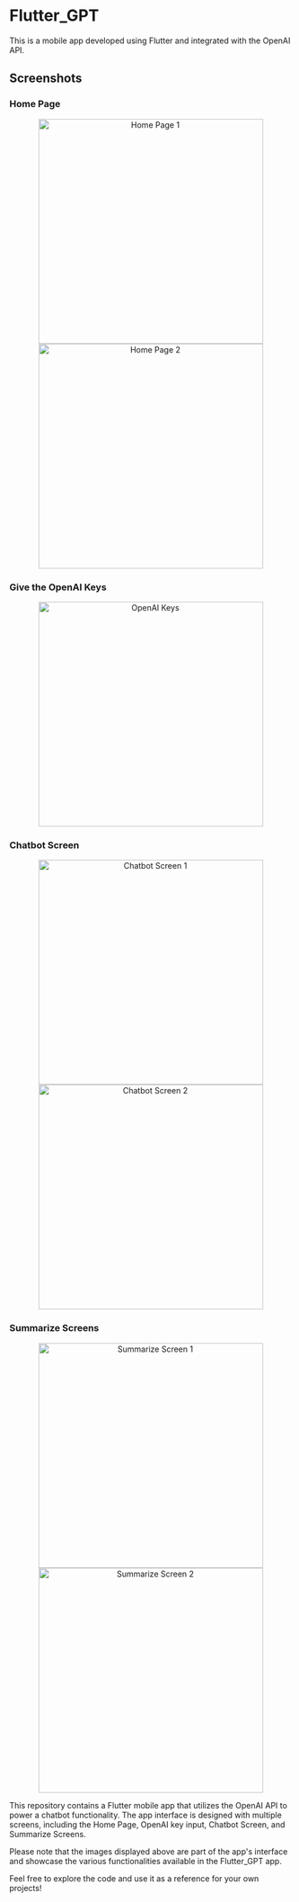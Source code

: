 # Flutter_GPT

This is a mobile app developed using Flutter and integrated with the OpenAI API.

## Screenshots

### Home Page
<p align="center">
  <img src="https://github.com/ThanhHung2112/Flutter_GPT/blob/main/IMG/Screenshot_1690421223.png" width="400" alt="Home Page 1">
  <img src="https://github.com/ThanhHung2112/Flutter_GPT/blob/main/IMG/Screenshot_1690421239.png" width="400" alt="Home Page 2">
</p>

### Give the OpenAI Keys
<p align="center">
  <img src="https://github.com/ThanhHung2112/Flutter_GPT/blob/main/IMG/Screenshot_1690421550.png" width="400" alt="OpenAI Keys">
</p>

### Chatbot Screen
<p align="center">
  <img src="https://github.com/ThanhHung2112/Flutter_GPT/blob/main/IMG/Screenshot_1690421621.png" width="400" alt="Chatbot Screen 1">
  <img src="https://github.com/ThanhHung2112/Flutter_GPT/blob/main/IMG/Screenshot_1690422007.png" width="400" alt="Chatbot Screen 2">
</p>

### Summarize Screens
<p align="center">
  <img src="https://github.com/ThanhHung2112/Flutter_GPT/blob/main/IMG/Screenshot_1690421964.png" width="400" alt="Summarize Screen 1">
  <img src="https://github.com/ThanhHung2112/Flutter_GPT/blob/main/IMG/Screenshot_1690422201.png" width="400" alt="Summarize Screen 2">
</p>

This repository contains a Flutter mobile app that utilizes the OpenAI API to power a chatbot functionality. The app interface is designed with multiple screens, including the Home Page, OpenAI key input, Chatbot Screen, and Summarize Screens.

Please note that the images displayed above are part of the app's interface and showcase the various functionalities available in the Flutter_GPT app.

Feel free to explore the code and use it as a reference for your own projects!
